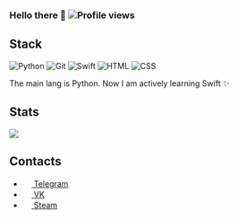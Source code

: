 ### Hello there 👋 ![Profile views](https://gpvc.arturio.dev/mazzz3r)
## Stack

![Python](https://img.shields.io/badge/-Python-%230075a8?logo=python&logoColor=white&style=flat-square)
![Git](https://img.shields.io/badge/-Git-%23ea4f32?logo=git&logoColor=white&style=flat-square)
![Swift](https://img.shields.io/badge/-Swift-%23FA7343?logo=swift&logoColor=white&style=flat-square)
![HTML](https://img.shields.io/badge/-HTML-%23de4b25?logo=html5&logoColor=white&style=flat-square)
![CSS](https://img.shields.io/badge/-CSS-%230174b8?logo=css3&logoColor=white&style=flat-square)

The main lang is Python. Now I am actively learning Swift ✨

## Stats
<img src="https://github-readme-stats.vercel.app/api?username=mazzz3r&show_icons=true&count_private=true">

## Contacts
- <a href="https://t.me/mazzz3r"><img src="https://upload.wikimedia.org/wikipedia/commons/thumb/8/82/Telegram_logo.svg/768px-Telegram_logo.svg.png" width=16 height=16 /> Telegram</a>
- <a href="https://vk.me/mazzzer"><img src="https://upload.wikimedia.org/wikipedia/commons/thumb/2/21/VK.com-logo.svg/1024px-VK.com-logo.svg.png" width=16 height=16 /> VK</a>
- <a href="https://steamcommunity.com/id/mazzz3r"><img src="https://upload.wikimedia.org/wikipedia/commons/8/83/Steam_icon_logo.svg" width=16 height=16 /> Steam</a>
